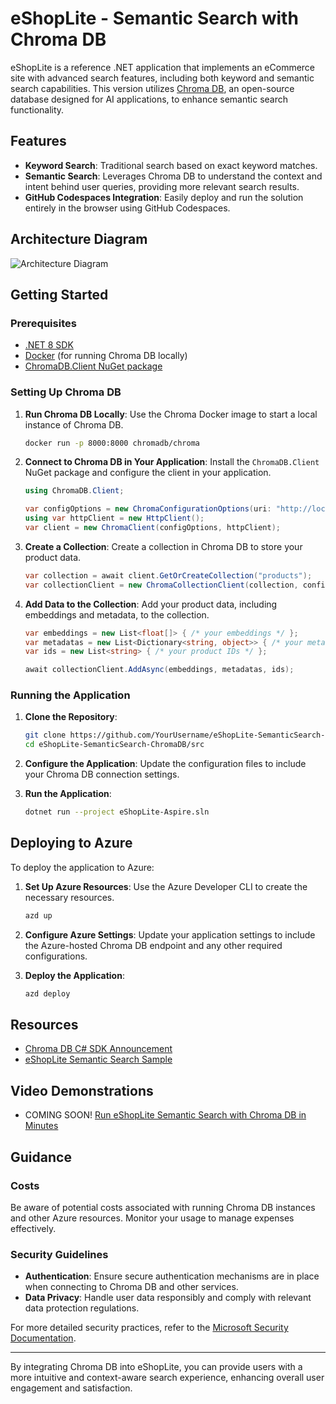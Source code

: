 # eShopLite - Semantic Search with Chroma DB

eShopLite is a reference .NET application that implements an eCommerce site with advanced search features, including both keyword and semantic search capabilities. This version utilizes [Chroma DB](https://devblogs.microsoft.com/dotnet/announcing-chroma-db-csharp-sdk/), an open-source database designed for AI applications, to enhance semantic search functionality.

## Features

- **Keyword Search**: Traditional search based on exact keyword matches.
- **Semantic Search**: Leverages Chroma DB to understand the context and intent behind user queries, providing more relevant search results.
- **GitHub Codespaces Integration**: Easily deploy and run the solution entirely in the browser using GitHub Codespaces.

## Architecture Diagram

![Architecture Diagram](images/architecture.png)

## Getting Started

### Prerequisites

- [.NET 8 SDK](https://dotnet.microsoft.com/download/dotnet/8.0)
- [Docker](https://www.docker.com/get-started) (for running Chroma DB locally)
- [ChromaDB.Client NuGet package](https://www.nuget.org/packages/ChromaDB.Client)

### Setting Up Chroma DB

1. **Run Chroma DB Locally**: Use the Chroma Docker image to start a local instance of Chroma DB.

   ```bash
   docker run -p 8000:8000 chromadb/chroma
   ```

2. **Connect to Chroma DB in Your Application**: Install the `ChromaDB.Client` NuGet package and configure the client in your application.

   ```csharp
   using ChromaDB.Client;

   var configOptions = new ChromaConfigurationOptions(uri: "http://localhost:8000/api/v1/");
   using var httpClient = new HttpClient();
   var client = new ChromaClient(configOptions, httpClient);
   ```

3. **Create a Collection**: Create a collection in Chroma DB to store your product data.

   ```csharp
   var collection = await client.GetOrCreateCollection("products");
   var collectionClient = new ChromaCollectionClient(collection, configOptions, httpClient);
   ```

4. **Add Data to the Collection**: Add your product data, including embeddings and metadata, to the collection.

   ```csharp
   var embeddings = new List<float[]> { /* your embeddings */ };
   var metadatas = new List<Dictionary<string, object>> { /* your metadata */ };
   var ids = new List<string> { /* your product IDs */ };

   await collectionClient.AddAsync(embeddings, metadatas, ids);
   ```

### Running the Application

1. **Clone the Repository**:

   ```bash
   git clone https://github.com/YourUsername/eShopLite-SemanticSearch-ChromaDB.git
   cd eShopLite-SemanticSearch-ChromaDB/src
   ```

2. **Configure the Application**: Update the configuration files to include your Chroma DB connection settings.

3. **Run the Application**:

   ```bash
   dotnet run --project eShopLite-Aspire.sln
   ```

## Deploying to Azure

To deploy the application to Azure:

1. **Set Up Azure Resources**: Use the Azure Developer CLI to create the necessary resources.

   ```bash
   azd up
   ```

2. **Configure Azure Settings**: Update your application settings to include the Azure-hosted Chroma DB endpoint and any other required configurations.

3. **Deploy the Application**:

   ```bash
   azd deploy
   ```

## Resources

- [Chroma DB C# SDK Announcement](https://devblogs.microsoft.com/dotnet/announcing-chroma-db-csharp-sdk/)
- [eShopLite Semantic Search Sample](https://github.com/Azure-Samples/eShopLite-SemanticSearch)

## Video Demonstrations

- COMING SOON! [Run eShopLite Semantic Search with Chroma DB in Minutes](https://youtu.be/YourVideoLink)

## Guidance

### Costs

Be aware of potential costs associated with running Chroma DB instances and other Azure resources. Monitor your usage to manage expenses effectively.

### Security Guidelines

- **Authentication**: Ensure secure authentication mechanisms are in place when connecting to Chroma DB and other services.
- **Data Privacy**: Handle user data responsibly and comply with relevant data protection regulations.

For more detailed security practices, refer to the [Microsoft Security Documentation](https://docs.microsoft.com/security/).

---

By integrating Chroma DB into eShopLite, you can provide users with a more intuitive and context-aware search experience, enhancing overall user engagement and satisfaction. 